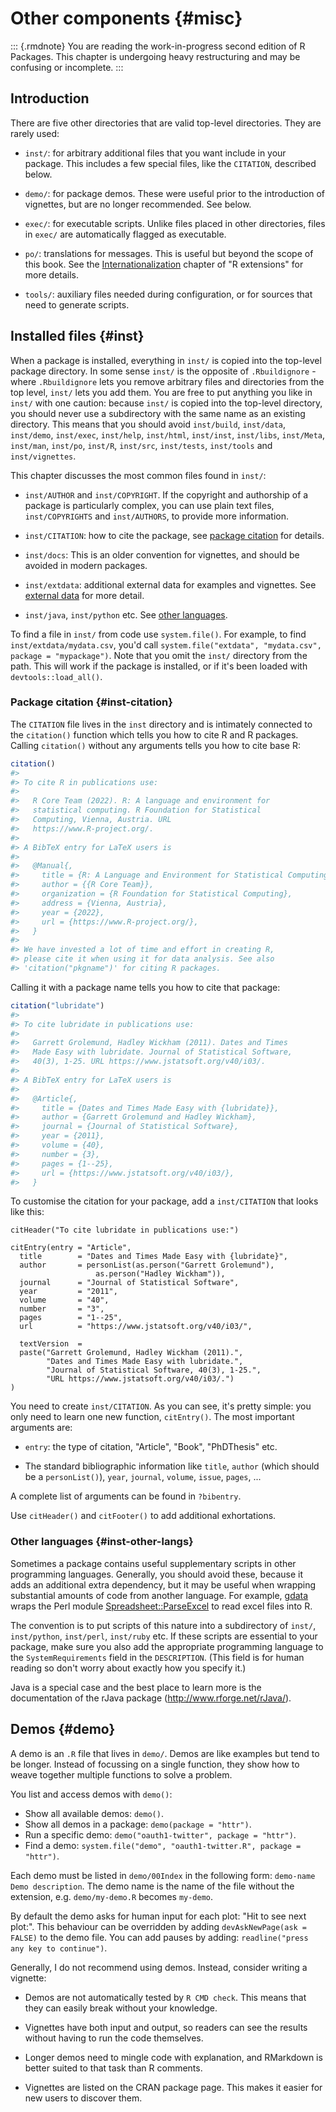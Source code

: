 # Other components {#misc}

::: {.rmdnote}
You are reading the work-in-progress second edition of R Packages. This chapter is undergoing heavy restructuring and may be confusing or incomplete. :::

## Introduction

There are five other directories that are valid top-level directories.
They are rarely used:

-   `inst/`: for arbitrary additional files that you want include in your package.
    This includes a few special files, like the `CITATION`, described below.

-   `demo/`: for package demos.
    These were useful prior to the introduction of vignettes, but are no longer recommended.
    See below.

-   `exec/`: for executable scripts.
    Unlike files placed in other directories, files in `exec/` are automatically flagged as executable.

-   `po/`: translations for messages.
    This is useful but beyond the scope of this book.
    See the [Internationalization](https://cran.rstudio.com/doc/manuals/r-devel/R-exts.html#Internationalization) chapter of "R extensions" for more details.

-   `tools/`: auxiliary files needed during configuration, or for sources that need to generate scripts.

## Installed files {#inst}

When a package is installed, everything in `inst/` is copied into the top-level package directory.
In some sense `inst/` is the opposite of `.Rbuildignore` - where `.Rbuildignore` lets you remove arbitrary files and directories from the top level, `inst/` lets you add them.
You are free to put anything you like in `inst/` with one caution: because `inst/` is copied into the top-level directory, you should never use a subdirectory with the same name as an existing directory.
This means that you should avoid `inst/build`, `inst/data`, `inst/demo`, `inst/exec`, `inst/help`, `inst/html`, `inst/inst`, `inst/libs`, `inst/Meta`, `inst/man`, `inst/po`, `inst/R`, `inst/src`, `inst/tests`, `inst/tools` and `inst/vignettes`.

This chapter discusses the most common files found in `inst/`:

-   `inst/AUTHOR` and `inst/COPYRIGHT`.
    If the copyright and authorship of a package is particularly complex, you can use plain text files, `inst/COPYRIGHTS` and `inst/AUTHORS`, to provide more information.

-   `inst/CITATION`: how to cite the package, see [package citation](#inst-citation) for details.

-   `inst/docs`: This is an older convention for vignettes, and should be avoided in modern packages.

-   `inst/extdata`: additional external data for examples and vignettes.
    See [external data](#data-extdata) for more detail.

-   `inst/java`, `inst/python` etc.
    See [other languages](#inst-other-langs).

To find a file in `inst/` from code use `system.file()`.
For example, to find `inst/extdata/mydata.csv`, you'd call `system.file("extdata", "mydata.csv", package = "mypackage")`.
Note that you omit the `inst/` directory from the path.
This will work if the package is installed, or if it's been loaded with `devtools::load_all()`.

### Package citation {#inst-citation}

The `CITATION` file lives in the `inst` directory and is intimately connected to the `citation()` function which tells you how to cite R and R packages.
Calling `citation()` without any arguments tells you how to cite base R:


```r
citation()
#> 
#> To cite R in publications use:
#> 
#>   R Core Team (2022). R: A language and environment for
#>   statistical computing. R Foundation for Statistical
#>   Computing, Vienna, Austria. URL
#>   https://www.R-project.org/.
#> 
#> A BibTeX entry for LaTeX users is
#> 
#>   @Manual{,
#>     title = {R: A Language and Environment for Statistical Computing},
#>     author = {{R Core Team}},
#>     organization = {R Foundation for Statistical Computing},
#>     address = {Vienna, Austria},
#>     year = {2022},
#>     url = {https://www.R-project.org/},
#>   }
#> 
#> We have invested a lot of time and effort in creating R,
#> please cite it when using it for data analysis. See also
#> 'citation("pkgname")' for citing R packages.
```

Calling it with a package name tells you how to cite that package:


```r
citation("lubridate")
#> 
#> To cite lubridate in publications use:
#> 
#>   Garrett Grolemund, Hadley Wickham (2011). Dates and Times
#>   Made Easy with lubridate. Journal of Statistical Software,
#>   40(3), 1-25. URL https://www.jstatsoft.org/v40/i03/.
#> 
#> A BibTeX entry for LaTeX users is
#> 
#>   @Article{,
#>     title = {Dates and Times Made Easy with {lubridate}},
#>     author = {Garrett Grolemund and Hadley Wickham},
#>     journal = {Journal of Statistical Software},
#>     year = {2011},
#>     volume = {40},
#>     number = {3},
#>     pages = {1--25},
#>     url = {https://www.jstatsoft.org/v40/i03/},
#>   }
```

To customise the citation for your package, add a `inst/CITATION` that looks like this:


```
citHeader("To cite lubridate in publications use:")

citEntry(entry = "Article",
  title        = "Dates and Times Made Easy with {lubridate}",
  author       = personList(as.person("Garrett Grolemund"),
                   as.person("Hadley Wickham")),
  journal      = "Journal of Statistical Software",
  year         = "2011",
  volume       = "40",
  number       = "3",
  pages        = "1--25",
  url          = "https://www.jstatsoft.org/v40/i03/",

  textVersion  =
  paste("Garrett Grolemund, Hadley Wickham (2011).",
        "Dates and Times Made Easy with lubridate.",
        "Journal of Statistical Software, 40(3), 1-25.",
        "URL https://www.jstatsoft.org/v40/i03/.")
)
```

You need to create `inst/CITATION`.
As you can see, it's pretty simple: you only need to learn one new function, `citEntry()`.
The most important arguments are:

-   `entry`: the type of citation, "Article", "Book", "PhDThesis" etc.

-   The standard bibliographic information like `title`, `author` (which should be a `personList()`), `year`, `journal`, `volume`, `issue`, `pages`, ...

A complete list of arguments can be found in `?bibentry`.

Use `citHeader()` and `citFooter()` to add additional exhortations.

### Other languages {#inst-other-langs}

Sometimes a package contains useful supplementary scripts in other programming languages.
Generally, you should avoid these, because it adds an additional extra dependency, but it may be useful when wrapping substantial amounts of code from another language.
For example, [gdata](https://cran.r-project.org/web/packages/gdata/index.html) wraps the Perl module [Spreadsheet::ParseExcel](https://search.cpan.org/~dougw/Spreadsheet-ParseExcel-0.65/) to read excel files into R.

The convention is to put scripts of this nature into a subdirectory of `inst/`, `inst/python`, `inst/perl`, `inst/ruby` etc.
If these scripts are essential to your package, make sure you also add the appropriate programming language to the `SystemRequirements` field in the `DESCRIPTION`.
(This field is for human reading so don't worry about exactly how you specify it.)

Java is a special case and the best place to learn more is the documentation of the rJava package (<http://www.rforge.net/rJava/>).

## Demos {#demo}

A demo is an `.R` file that lives in `demo/`.
Demos are like examples but tend to be longer.
Instead of focussing on a single function, they show how to weave together multiple functions to solve a problem.

You list and access demos with `demo()`:

-   Show all available demos: `demo()`.
-   Show all demos in a package: `demo(package = "httr")`.
-   Run a specific demo: `demo("oauth1-twitter", package = "httr")`.
-   Find a demo: `system.file("demo", "oauth1-twitter.R", package = "httr")`.

Each demo must be listed in `demo/00Index` in the following form: `demo-name   Demo description`.
The demo name is the name of the file without the extension, e.g. `demo/my-demo.R` becomes `my-demo`.

By default the demo asks for human input for each plot: "Hit <Return> to see next plot:".
This behaviour can be overridden by adding `devAskNewPage(ask = FALSE)` to the demo file.
You can add pauses by adding: `readline("press any key to continue")`.

Generally, I do not recommend using demos.
Instead, consider writing a vignette:

-   Demos are not automatically tested by `R CMD check`.
    This means that they can easily break without your knowledge.

-   Vignettes have both input and output, so readers can see the results without having to run the code themselves.

-   Longer demos need to mingle code with explanation, and RMarkdown is better suited to that task than R comments.

-   Vignettes are listed on the CRAN package page.
    This makes it easier for new users to discover them.
